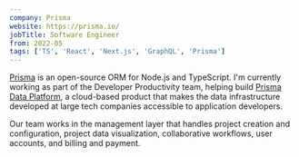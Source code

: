 ```yaml
---
company: Prisma
website: https://prisma.io/
jobTitle: Software Engineer
from: 2022-05
tags: ['TS', 'React', 'Next.js', 'GraphQL', 'Prisma']
---
```


[Prisma](https://prisma.io/) is an open-source ORM for Node.js and TypeScript. I'm currently working as part of the Developer Productivity team, helping build [Prisma Data Platform](https://www.prisma.io/data-platform), a cloud-based product that makes the data infrastructure developed at large tech companies accessible to application developers.

Our team works in the management layer that handles project creation and configuration, project data visualization, collaborative workflows, user accounts, and billing and payment.
